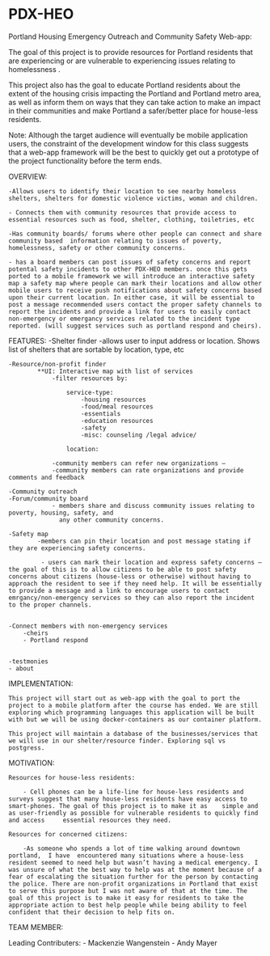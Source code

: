# PDX-HEO
Portland Housing Emergency Outreach and Community Safety Web-app:

The goal of this project is to provide resources for Portland residents that are experiencing or  are vulnerable to experiencing issues relating to homelessness .

This project also has the goal to educate Portland residents about the extent of the housing crisis impacting the Portland and Portland metro area, as well as inform them on ways that they can take action to make an impact in their communities and make Portland a safer/better place for house-less residents.


Note: Although the target audience will eventually be mobile application users, the constraint of the development window for this class suggests that a web-app framework will be the best to quickly get out a prototype of the project functionality before the term ends.

OVERVIEW:


	-Allows users to identify their location to see nearby homeless shelters, shelters for domestic violence victims, woman and children.

	- Connects them with community resources that provide access to essential resources such as food, shelter, clothing, toiletries, etc

	-Has community boards/ forums where other people can connect and share community based  information relating to issues of poverty, homelessness, safety or other community concerns.

	- has a board members can post issues of safety concerns and report potental safety incidents to other PDX-HEO members. once this gets ported to a mobile framework we will introduce an interactive safety map a safety map where people can mark their locations and allow other mobile users to receive push notifications about safety concerns based upon their current location. In either case, it will be essential to post a message recommended users contact the proper safety channels to report the incidents and provide a link for users to easily contact non-emergency or emergancy services related to the incident type reported. (will suggest services such as portland respond and cheirs).





FEATURES:
	-Shelter finder
		-allows user to input address or location. Shows list of shelters that are sortable by location, type, etc

	-Resource/non-profit finder
			**UI: Interactive map with list of services
				-filter resources by:

					service-type:
						-housing resources
						-food/meal resources
						-essentials
						-education resources
						-safety
						-misc: counseling /legal advice/

					location:

				-community members can refer new organizations –
				-community members can rate organizations and provide comments and feedback

	-Community outreach
	-Forum/community board
				- members share and discuss community issues relating to poverty, housing, safety, and
				  any other community concerns.

	-Safety map
		    -members can pin their location and post message stating if they are experiencing safety concerns.

		     - users can mark their location and express safety concerns – the goal of this is to allow citizens to be able to post safety concerns about citizens (house-less or otherwise) without having to approach the resident to see if they need help. It will be essentially to provide a message and a link to encourage users to contact emrgancy/non-emergency services so they can also report the incident to the proper channels.


	-Connect members with non-emergency services
		-cheirs
		- Portland respond


	-testmonies  
	- about

IMPLEMENTATION:

	This project will start out as web-app with the goal to port the project to a mobile platform after the course has ended. We are still exploring which programming languages this application will be built with but we will be using docker-containers as our container platform.

	This project will maintain a database of the businesses/services that we will use in our shelter/resource finder. Exploring sql vs postgress.


MOTIVATION:

	Resources for house-less residents:

		- Cell phones can be a life-line for house-less residents and surveys suggest that many house-less residents have easy access to smart-phones. The goal of this project is to make it as 	simple and as user-friendly as possible for vulnerable residents to quickly find and access 	essential resources they need.

	Resources for concerned citizens:

		-As someone who spends a lot of time walking around downtown portland,  I have  encountered many situations where a house-less resident seemed to need help but wasn’t having a medical emergency. I was unsure of what the best way to help was at the moment because of a fear of escalating the situation further for the person by contacting the police. There are non-profit organizations in Portland that exist to serve this purpose but I was not aware of that at the time. The goal of this project is to make it easy for residents to take the appropriate action to best help people while being ability to feel confident that their decision to help fits on.




TEAM MEMBER:

Leading Contributers:
	- Mackenzie Wangenstein
	- Andy Mayer
